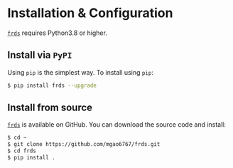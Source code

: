 # Installation & Configuration

[`frds`](/) requires Python3.8 or higher.

## Install via `PyPI`

Using `pip` is the simplest way. To install using `pip`:

```bash
$ pip install frds --upgrade
```

## Install from source

[`frds`](https://github.com/mgao6767/frds/) is available on GitHub. 
You can download the source code and install:

```bash
$ cd ~
$ git clone https://github.com/mgao6767/frds.git
$ cd frds
$ pip install .
```

